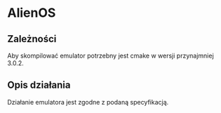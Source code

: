 # AlienOS

## Zależności

Aby skompilować emulator potrzebny jest cmake w wersji przynajmniej 3.0.2.

## Opis działania

Działanie emulatora jest zgodne z podaną specyfikacją.

